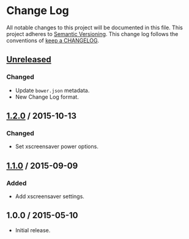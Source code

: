# Change Log

All notable changes to this project will be documented in this file.
This project adheres to [Semantic Versioning](http://semver.org/).
This change log follows the conventions of
[keep a CHANGELOG](http://keepachangelog.com/).

## [Unreleased][Unreleased]

### Changed

- Update `bower.json` metadata.
- New Change Log format.

## [1.2.0] / 2015-10-13

### Changed

- Set xscreensaver power options.

## [1.1.0] / 2015-09-09

### Added

- Add xscreensaver settings.

## 1.0.0 / 2015-05-10

- Initial release.

[Unreleased]: https://github.com/rxrc/xresources/compare/v1.2.0...HEAD
[1.2.0]: https://github.com/rxrc/xresources/compare/v1.1.0...v1.2.0
[1.1.0]: https://github.com/rxrc/xresources/compare/v1.0.0...v1.1.0
